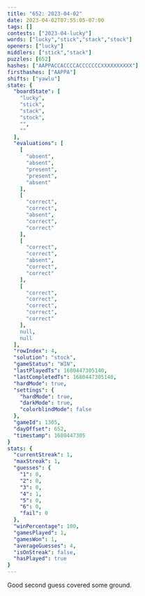 ```yaml
---
title: "652: 2023-04-02"
date: 2023-04-02T07:55:05-07:00
tags: []
contests: ["2023-04-lucky"]
words: ["lucky","stick","stack","stock"]
openers: ["lucky"]
middlers: ["stick","stack"]
puzzles: [652]
hashes: ["AAPPACCACCCCACCCCCCCXXXXXXXXXX"]
firsthashes: ["AAPPA"]
shifts: ["yawlu"]
state: {
  "boardState": [
    "lucky",
    "stick",
    "stack",
    "stock",
    "",
    ""
  ],
  "evaluations": [
    [
      "absent",
      "absent",
      "present",
      "present",
      "absent"
    ],
    [
      "correct",
      "correct",
      "absent",
      "correct",
      "correct"
    ],
    [
      "correct",
      "correct",
      "absent",
      "correct",
      "correct"
    ],
    [
      "correct",
      "correct",
      "correct",
      "correct",
      "correct"
    ],
    null,
    null
  ],
  "rowIndex": 4,
  "solution": "stock",
  "gameStatus": "WIN",
  "lastPlayedTs": 1680447305140,
  "lastCompletedTs": 1680447305140,
  "hardMode": true,
  "settings": {
    "hardMode": true,
    "darkMode": true,
    "colorblindMode": false
  },
  "gameId": 1305,
  "dayOffset": 652,
  "timestamp": 1680447305
}
stats: {
  "currentStreak": 1,
  "maxStreak": 1,
  "guesses": {
    "1": 0,
    "2": 0,
    "3": 0,
    "4": 1,
    "5": 0,
    "6": 0,
    "fail": 0
  },
  "winPercentage": 100,
  "gamesPlayed": 1,
  "gamesWon": 1,
  "averageGuesses": 4,
  "isOnStreak": false,
  "hasPlayed": true
}
---
```

<!-- more -->
Good second guess covered some ground.
